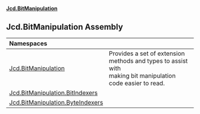 #### [Jcd.BitManipulation](index.md 'index')

## Jcd.BitManipulation Assembly

| Namespaces | |
| :--- | :--- |
| [Jcd.BitManipulation](Jcd.BitManipulation.md 'Jcd.BitManipulation') | Provides a set of extension methods and types to assist with<br/>making bit manipulation code easier to read. |
| [Jcd.BitManipulation.BitIndexers](Jcd.BitManipulation.BitIndexers.md 'Jcd.BitManipulation.BitIndexers') | |
| [Jcd.BitManipulation.ByteIndexers](Jcd.BitManipulation.ByteIndexers.md 'Jcd.BitManipulation.ByteIndexers') | |
